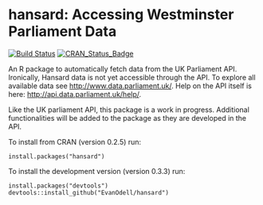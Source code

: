 # hansard: Accessing Westminster Parliament Data

[![Build Status](https://travis-ci.org/EvanOdell/hansard.png?branch=master)](https://travis-ci.org/EvanOdell/hansard)  [![CRAN\_Status\_Badge](https://www.r-pkg.org/badges/version/hansard)](http://cran.r-project.org/package=hansard)

An R package to automatically fetch data from the UK Parliament API. Ironically, Hansard data is not yet accessible through the API. To explore all available data see <http://www.data.parliament.uk/>. Help on the API itself is here: <http://api.data.parliament.uk/help/>. 

Like the UK parliament API, this package is a work in progress. Additional functionalities will be added to the package as they are developed in the API.

To install from CRAN (version 0.2.5) run:

```
install.packages("hansard")
```


To install the development version (version 0.3.3) run:
```
install.packages("devtools")
devtools::install_github("EvanOdell/hansard")
```

